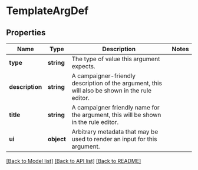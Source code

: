 # TemplateArgDef

## Properties
Name | Type | Description | Notes
------------ | ------------- | ------------- | -------------
**type** | **string** | The type of value this argument expects. | 
**description** | **string** | A campaigner-friendly description of the argument, this will also be shown in the rule editor. | 
**title** | **string** | A campaigner friendly name for the argument, this will be shown in the rule editor. | 
**ui** | **object** | Arbitrary metadata that may be used to render an input for this argument. | 

[[Back to Model list]](../README.md#documentation-for-models) [[Back to API list]](../README.md#documentation-for-api-endpoints) [[Back to README]](../README.md)


